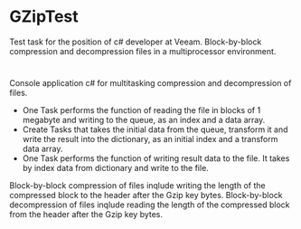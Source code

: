 # GZipTest
Test task for the position of c# developer at Veeam. Block-by-block compression and decompression files in a multiprocessor environment.
#
Console application c# for multitasking compression and decompression of files.
 - One Task performs the function of reading the file in blocks of 1 megabyte and writing to the queue, as an index and a data array.
 - Create Tasks that takes the initial data from the queue, transform it and write the result into the dictionary, as an initial index and a transform data array.
 - One Task performs the function of writing result data to the file. It takes by index data from dictionary and write to the file.

Block-by-block compression of files inqlude writing the length of the compressed block to the header after the Gzip key bytes. 
Block-by-block decompression of files inqlude reading the length of the compressed block from the header after the Gzip key bytes. 
